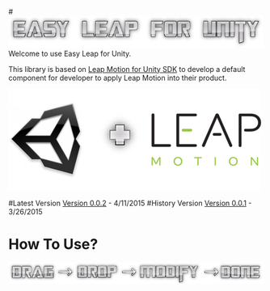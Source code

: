 #![](/img/Title.png)
Welcome to use Easy Leap for Unity.

This library is based on [Leap Motion for Unity SDK](https://developer.leapmotion.com/downloads/unity) to develop a default component for developer to apply Leap Motion into their product.

![](/img/easyleap_for_unity_header.png)

#Latest Version
[Version 0.0.2](https://drive.google.com/file/d/0B-QuZr_n9AXIbWM5NGFGQ0NYMVE/view?usp=sharing) - 4/11/2015
#History Version
[Version 0.0.1](https://drive.google.com/file/d/0B-QuZr_n9AXIdXFHWEt5bURMeVU/view?usp=sharing) - 3/26/2015

# How To Use?
![alt text](/img/howtouse.png)
